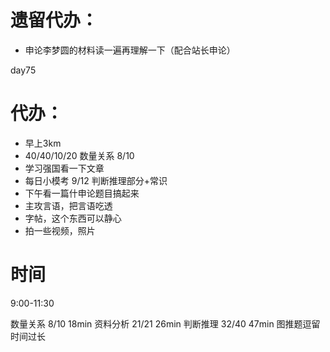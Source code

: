 # 遗留代办：
+ 申论李梦圆的材料读一遍再理解一下（配合站长申论）

day75
# 代办：
+ 早上3km 
+ 40/40/10/20 数量关系 8/10 
+ 学习强国看一下文章  
+ 每日小模考  9/12 判断推理部分+常识
+ 下午看一篇什申论题目搞起来   
+ 主攻言语，把言语吃透
+ 字帖，这个东西可以静心 
+ 拍一些视频，照片

# 时间
9:00-11:30


数量关系 8/10 18min
资料分析 21/21 26min
判断推理 32/40 47min 图推题逗留时间过长
